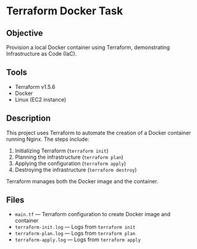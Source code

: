 # Terraform Docker Task

## Objective
Provision a local Docker container using Terraform, demonstrating Infrastructure as Code (IaC).

## Tools
- Terraform v1.5.6
- Docker
- Linux (EC2 instance)

## Description
This project uses Terraform to automate the creation of a Docker container running Nginx. The steps include:

1. Initializing Terraform (`terraform init`)
2. Planning the infrastructure (`terraform plan`)
3. Applying the configuration (`terraform apply`)
4. Destroying the infrastructure (`terraform destroy`)

Terraform manages both the Docker image and the container.

## Files
- `main.tf` — Terraform configuration to create Docker image and container
- `terraform-init.log` — Logs from `terraform init`
- `terraform-plan.log` — Logs from `terraform plan`
- `terraform-apply.log` — Logs from `terraform apply`

